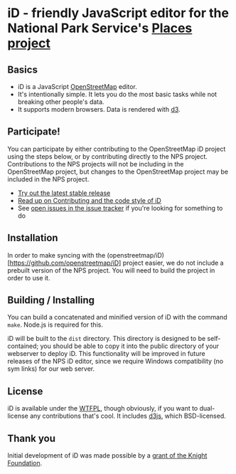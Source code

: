 # iD - friendly JavaScript editor for the National Park Service's [Places project](http://www.nps.gov/poi/)

## Basics

* iD is a JavaScript [OpenStreetMap](http://www.openstreetmap.org/) editor.
* It's intentionally simple. It lets you do the most basic tasks while
  not breaking other people's data.
* It supports modern browsers. Data is rendered with [d3](http://d3js.org/).

## Participate!

You can participate by either contributing to the OpenStreetMap iD project using the steps below, or by contributing directly to the NPS project. Contributions to the NPS projects will not be including in the OpenStreetMap project, but changes to the OpenStreetMap project may be included in the NPS project.
* [Try out the latest stable release](http://openstreetmap.us/iD/release)
* [Read up on Contributing and the code style of iD](CONTRIBUTING.md)
* See [open issues in the issue tracker](https://github.com/openstreetmap/iD/issues?state=open) if you're looking for something to do

## Installation

In order to make syncing with the (openstreetmap/iD)[https://github.com/openstreetmap/iD] project easier, we do not include a prebuilt version of the NPS project. You will need to build the project in order to use it.

## Building / Installing

You can build a concatenated and minified version of iD with the command `make`. Node.js is
required for this.

iD will be built to the `dist` directory. This directory is designed to be self-contained; you should be able to copy it
into the public directory of your webserver to deploy iD. This functionality will be improved in future releases of the NPS iD editor, since we require Windows compatibility (no sym links) for our web server.

## License

iD is available under the [WTFPL](http://sam.zoy.org/wtfpl/), though obviously, if you want to dual-license
any contributions that's cool. It includes [d3js](http://d3js.org/), which BSD-licensed.

## Thank you

Initial development of iD was made possible by a [grant of the Knight Foundation](http://www.mapbox.com/blog/knight-invests-openstreetmap/).
